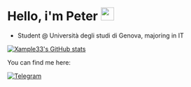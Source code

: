 # Hello, i'm Peter <img src="https://raw.githubusercontent.com/MartinHeinz/MartinHeinz/master/wave.gif" width="30px">

- Student @ Università degli studi di Genova, majoring in IT

[![Xample33's GitHub stats](https://github-readme-stats.vercel.app/api?username=xample33)](https://github.com/xample33/github-readme-stats)

You can find me here: 

[![Telegram][1.2]][1]

[1.2]: https://badges.aleen42.com/src/telegram.svg

[1]: https://t.me/xamplee
